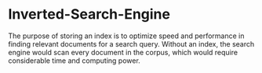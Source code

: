# Inverted-Search-Engine
The purpose of storing an index is to optimize speed and performance in finding relevant documents for a search query. Without an index, the search engine would scan every document in the corpus, which would require considerable time and computing power.
